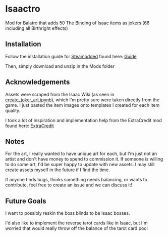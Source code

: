# Isaactro
Mod for Balatro that adds 50 The Binding of Isaac items as jokers (66 including all Birthright effects)

## Installation
Follow the installation guide for [Steamodded](https://github.com/Steamodded) found here: [Guide](https://github.com/Steamodded/smods/wiki)

Then, simply download and unzip in the Mods folder

## Acknowledgements
Assets were scraped from the Isaac Wiki (as seen in [create_joker_art.ipynb](https://github.com/WilliamFlinchbaugh/Isaactro/blob/main/create_joker_art.ipynb)), which I'm pretty sure were taken directly from the game. I just pasted the item images onto templates I created for each item quality.

I took a lot of inspiration and implementation help from the ExtraCredit mod found here: [ExtraCredit](https://github.com/GuilloryCraft/ExtraCredit)

## Notes
For the art, I really wanted to have unique art for each, but I'm just not an artist and don't have money to spend to commission it. If someone is willing to do some art, I'd be super happy to update with new assets. I may still create assets myself in the future if I find the time.

If anyone finds bugs, thinks something needs balancing, or wants to contribute, feel free to create an issue and we can discuss it!

## Future Goals
I want to possibly reskin the boss blinds to be Isaac bosses. 

I'd also like to implement the reverse tarot cards like in Isaac, but I'm worried that would really throw off the balance of the tarot card pool

